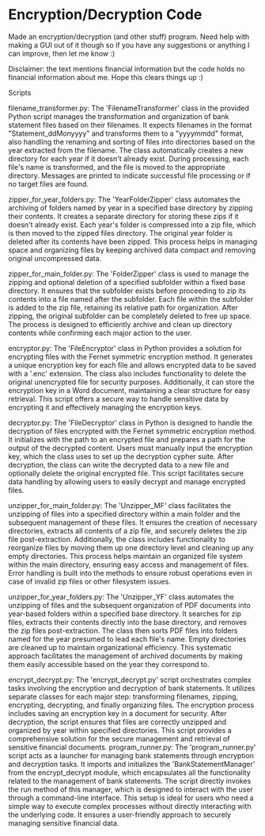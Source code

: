 # Encryption/Decryption Code
Made an encryption/decryption (and other stuff) program. Need help with making a GUI out of it though so if you have any suggestions or anything I can improve, then let me know :)

Disclaimer: the text mentions financial information but the code holds no financial information about me. Hope this clears things up :)

Scripts

filename_transformer.py:
The 'FilenameTransformer' class in the provided Python script manages the transformation and organization of bank statement files based on their filenames. It expects filenames in the format "Statement_ddMonyyyy" and transforms them to a "yyyymmdd" format, also handling the renaming and sorting of files into directories based on the year extracted from the filename. The class automatically creates a new directory for each year if it doesn't already exist. During processing, each file's name is transformed, and the file is moved to the appropriate directory. Messages are printed to indicate successful file processing or if no target files are found.

zipper_for_year_folders.py:
The 'YearFolderZipper' class automates the archiving of folders named by year in a specified base directory by zipping their contents. It creates a separate directory for storing these zips if it doesn't already exist. Each year's folder is compressed into a zip file, which is then moved to the zipped files directory. The original year folder is deleted after its contents have been zipped. This process helps in managing space and organizing files by keeping archived data compact and removing original uncompressed data. ​

zipper_for_main_folder.py:
The 'FolderZipper' class is used to manage the zipping and optional deletion of a specified subfolder within a fixed base directory. It ensures that the subfolder exists before proceeding to zip its contents into a file named after the subfolder. Each file within the subfolder is added to the zip file, retaining its relative path for organization. After zipping, the original subfolder can be completely deleted to free up space. The process is designed to efficiently archive and clean up directory contents while confirming each major action to the user.

encryptor.py:
The 'FileEncryptor' class in Python provides a solution for encrypting files with the Fernet symmetric encryption method. It generates a unique encryption key for each file and allows encrypted data to be saved with a '.enc' extension. The class also includes functionality to delete the original unencrypted file for security purposes. Additionally, it can store the encryption key in a Word document, maintaining a clear structure for easy retrieval. This script offers a secure way to handle sensitive data by encrypting it and effectively managing the encryption keys.

decryptor.py:
The 'FileDecryptor' class in Python is designed to handle the decryption of files encrypted with the Fernet symmetric encryption method. It initializes with the path to an encrypted file and prepares a path for the output of the decrypted content. Users must manually input the encryption key, which the class uses to set up the decryption cypher suite. After decryption, the class can write the decrypted data to a new file and optionally delete the original encrypted file. This script facilitates secure data handling by allowing users to easily decrypt and manage encrypted files.

unzipper_for_main_folder.py:
The 'Unzipper_MF' class facilitates the unzipping of files into a specified directory within a main folder and the subsequent management of these files. It ensures the creation of necessary directories, extracts all contents of a zip file, and securely deletes the zip file post-extraction. Additionally, the class includes functionality to reorganize files by moving them up one directory level and cleaning up any empty directories. This process helps maintain an organized file system within the main directory, ensuring easy access and management of files. Error handling is built into the methods to ensure robust operations even in case of invalid zip files or other filesystem issues. ​

unzipper_for_year_folders.py:
The 'Unzipper_YF' class automates the unzipping of files and the subsequent organization of PDF documents into year-based folders within a specified base directory. It searches for zip files, extracts their contents directly into the base directory, and removes the zip files post-extraction. The class then sorts PDF files into folders named for the year presumed to lead each file's name. Empty directories are cleaned up to maintain organizational efficiency. This systematic approach facilitates the management of archived documents by making them easily accessible based on the year they correspond to.

encrypt_decrypt.py:
The 'encrypt_decrypt.py' script orchestrates complex tasks involving the encryption and decryption of bank statements. It utilizes separate classes for each major step: transforming filenames, zipping, encrypting, decrypting, and finally organizing files. The encryption process includes saving an encryption key in a document for security. After decryption, the script ensures that files are correctly unzipped and organized by year within specified directories. This script provides a comprehensive solution for the secure management and retrieval of sensitive financial documents.
​
program_runner.py:
The 'program_runner.py' script acts as a launcher for managing bank statements through encryption and decryption tasks. It imports and initializes the 'BankStatementManager' from the encrypt_decrypt module, which encapsulates all the functionality related to the management of bank statements. The script directly invokes the run method of this manager, which is designed to interact with the user through a command-line interface. This setup is ideal for users who need a simple way to execute complex processes without directly interacting with the underlying code. It ensures a user-friendly approach to securely managing sensitive financial data.
